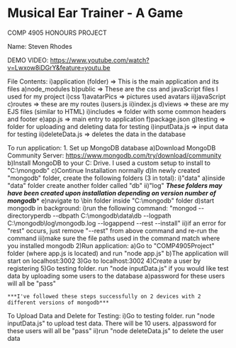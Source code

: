 # Musical Ear Trainer - A Game
COMP 4905 HONOURS PROJECT

Name: Steven Rhodes

DEMO VIDEO: https://www.youtube.com/watch?v=Lwxow8iDGrY&feature=youtu.be

File Contents:
		i)application (folder) => This is the main application and its files
			a)node_modules
			b)public => These are the css and javaScript files I used for my project
				i)css
					1)avatarPics => pictures used avatars
				ii)javaScript
			c)routes => these are my routes
				i)users.js
				ii)index.js
			d)views => these are my EJS files (similar to HTML)
				i)includes => folder with some common headers and footer
			e)app.js => main entry to application
			f)package.json
			g)testing => folder for uploading and deleting data for testing
				i)inputData.js => input data for testing
				ii)deleteData.js => deletes the data in the database
				

To run application:
	1. Set up MongoDB database
		a)Download MongoDB Community Server: https://www.mongodb.com/try/download/community
		b)Install MongoDB to your C: Drive. I used a custom setup to install
			to "C:\mongodb\"
		c)Continue Installation normally
		d)In newly created "mongodb" folder, create the following folders (3 in total):
			i)"data"
				a)inside "data" folder create another folder called "db"
			ii)"log"
			***These folders may have been created upon installation depending on version number of mongodb****
		e)navigate to \bin folder inside "C:\mongodb" folder
		d)start mongodb in background:
			i)run the following command:
				"mongod --directoryperdb --dbpath C:\mongodb\data\db --logpath C:\mongodb\log\mongodb.log --logappend --rest --install" 
			ii)if an error for "rest" occurs, just remove "--rest" from above command and re-run the command
			iii)make sure the file paths used in the command match where you installed mongodb
	2)Run application:
		a)Go to "COMP4905Project" folder (where app.js is located) and run "node app.js"
		b)The application will start on localhost:3002
	3)Go to localhost:3002
	4)Create a user by registering
	5)Go testing folder. run "node inputData.js" if you would like test data by uploading some users to the database
		a)password for these users will all be "pass"
		
	***I've followed these steps successfully on 2 devices with 2 different versions of mongodb***



To Upload Data and Delete for Testing:
	i)Go to testing folder. run "node inputData.js" to upload test data. There will be 10 users.
		a)password for these users will all be "pass"
	ii)run "node deleteData.js" to delete the user data





